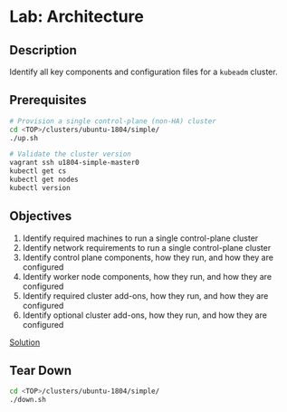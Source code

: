 # Lab: Architecture

## Description

Identify all key components and configuration files for a `kubeadm` cluster.

## Prerequisites

```sh
# Provision a single control-plane (non-HA) cluster
cd <TOP>/clusters/ubuntu-1804/simple/
./up.sh

# Validate the cluster version
vagrant ssh u1804-simple-master0
kubectl get cs
kubectl get nodes
kubectl version
```

## Objectives

1. Identify required machines to run a single control-plane cluster
1. Identify network requirements to run a single control-plane cluster
1. Identify control plane components, how they run, and how they are configured
1. Identify worker node components, how they run, and how they are configured
1. Identify required cluster add-ons, how they run, and how they are configured
1. Identify optional cluster add-ons, how they run, and how they are configured

[Solution](./solution/README.md)

## Tear Down

```sh
cd <TOP>/clusters/ubuntu-1804/simple/
./down.sh
```

